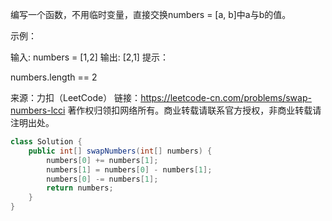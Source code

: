 编写一个函数，不用临时变量，直接交换numbers = [a, b]中a与b的值。

示例：

输入: numbers = [1,2]
输出: [2,1]
提示：

numbers.length == 2

来源：力扣（LeetCode）
链接：https://leetcode-cn.com/problems/swap-numbers-lcci
著作权归领扣网络所有。商业转载请联系官方授权，非商业转载请注明出处。

```java
class Solution {
    public int[] swapNumbers(int[] numbers) {
        numbers[0] += numbers[1];
        numbers[1] = numbers[0] - numbers[1];
        numbers[0] -= numbers[1];
        return numbers;
    }
}
```

